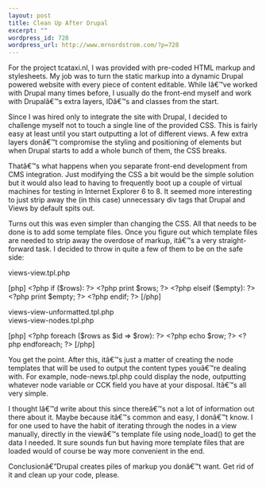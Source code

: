 ```yaml
--- 
layout: post
title: Clean Up After Drupal
excerpt: ""
wordpress_id: 728
wordpress_url: http://www.mrnordstrom.com/?p=728
---
```

<p>For the project tcataxi.nl, I was provided with pre-coded HTML markup and stylesheets. My job was to turn the static markup into a dynamic Drupal powered website with every piece of content editable. While Iâ€™ve worked with Drupal many times before, I usually do the front-end myself and work with Drupalâ€™s extra layers, IDâ€™s and classes from the start.</p>
<!--more-->
<p>Since I was hired only to integrate the site with Drupal, I decided to challenge myself not to touch a single line of the provided CSS. This is fairly easy at least until you start outputting a lot of different views. A few extra layers donâ€™t compromise the styling and positioning of elements but when Drupal starts to add a whole bunch of them, the CSS breaks.</p>

<p>Thatâ€™s what happens when you separate front-end development from CMS integration. Just modifying the CSS a bit would be the simple solution but it would also lead to having to frequently boot up a couple of virtual machines for testing in Internet Explorer 6 to 8. It seemed more interesting to just strip away the (in this case) unnecessary div tags that Drupal and Views by default spits out.</p>

<p>Turns out this was even simpler than changing the CSS. All that needs to be done is to add some template files. Once you figure out which template files are needed to strip away the overdose of markup, itâ€™s a very straight-forward task. I decided to throw in quite a few of them to be on the safe side:</p>

<p>views-view.tpl.php</p>

<p>
[php]
&lt;?php if ($rows): ?&gt;
  &lt;?php print $rows; ?&gt;
&lt;?php elseif ($empty): ?&gt;
  &lt;?php print $empty; ?&gt;
&lt;?php endif; ?&gt;
[/php]
</p>

<p>views-view-unformatted.tpl.php<br>
views-view-nodes.tpl.php</p>

<p>
[php]
&lt;?php foreach ($rows as $id =&gt; $row): ?&gt;
  &lt;?php echo $row; ?&gt;
&lt;?php endforeach; ?&gt;
[/php]
</p>

<p>You get the point. After this, itâ€™s just a matter of creating the node templates that will be used to output the content types youâ€™re dealing with. For example, node-news.tpl.php could display the node, outputting whatever node variable or CCK field you have at your disposal. Itâ€™s all very simple.</p>

<p>I thought Iâ€™d write about this since thereâ€™s not a lot of information out there about it. Maybe because itâ€™s common and easy, I donâ€™t know. I for one used to have the habit of iterating through the nodes in a view manually, directly in the viewâ€™s template file using node_load() to get the data I needed. It sure sounds fun but having more template files that are loaded would of course be way more convenient in the end.</p>

<p>Conclusionâ€”Drupal creates piles of markup you donâ€™t want. Get rid of it and clean up your code, please.
